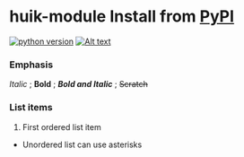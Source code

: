 # huik-module Install from [PyPI][huik]
[![python version](https://img.shields.io/badge/python-3.5%20%7C%203.6%20%7C%203.7%20-blue)][pythonwebsite] 
[![Alt text](https://img.shields.io/pypi/v/huik-module 'Hover to see this text.')][huik]
### Emphasis
*Italic* ; **Bold** ; ***Bold and Italic*** ; ~~Scratch~~
### List items
1. First ordered list item
* Unordered list can use asterisks

[huik]:https://pypi.org/project/huik-module
[pythonwebsite]: https://www.python.org/downloads/release/python-375
